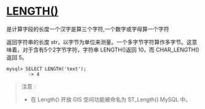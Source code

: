 # [LENGTH()](https://dev.mysql.com/doc/refman/5.7/en/string-functions.html#function_length) #



是计算字段的长度一个汉字是算三个字符,一个数字或字母算一个字符

返回字符串的长度 str，以字节为单位来测量。一个多字节字符算作多字节。这意味着，对于含有5个2字节字符，字符串 LENGTH()返回 10，而 CHAR_LENGTH()返回 5。

```
mysql> SELECT LENGTH('text');
        -> 4
```

> 注意 : 
> * 在 Length() 开放 GIS 空间功能被命名为 ST_Length() MySQL 中。